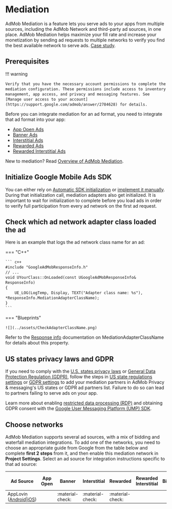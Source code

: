 # Mediation

AdMob Mediation is a feature lets you serve ads to your apps from multiple sources, including the AdMob Network and third-party ad sources, in one place. AdMob Mediation helps maximize your fill rate and increase your monetization by sending ad requests to multiple networks to verify you find the best available network to serve ads. [Case study](https://admob.google.com/home/resources/cookapps-grows-ad-revenue-86-times-with-admob-rewarded-ads-and-mediation/).

## Prerequisites

!!! warning 

    Verify that you have the necessary account permissions to complete the mediation configuration. These permissions include access to inventory management, app access, and privacy and messaging features. See [Manage user access to your account](https://support.google.com/admob/answer/2784628) for details.

Before you can integrate mediation for an ad format, you need to integrate that ad format into your app:

-   [App Open Ads](ad-formats/app-open-ads.md)
-   [Banner Ads](ad-formats/banner-ads.md)
-   [Interstitial Ads](ad-formats/interstitial-ads.md)
-   [Rewarded Ads](ad-formats/rewarded-ads.md)
-   [Rewarded Interstitial Ads](ad-formats/rewarded-interstitial-ads.md)

New to mediation? Read [Overview of AdMob Mediation](https://support.google.com/admob/answer/3063564).

## Initialize Google Mobile Ads SDK

You can either rely on [Automatic SDK initialization](index.md#enable-automatic-sdk-initialization) or [implement it manually](user-messaging-platform.md#prevent-redundant-ad-request-work). During that initialization call, mediation adapters also get initialized. It is important to wait for initialization to complete before you load ads in order to verify full participation from every ad network on the first ad request.

## Check which ad network adapter class loaded the ad

Here is an example that logs the ad network class name for an ad:

=== "C++"

    ``` c++
    #include "GoogleAdMobResponseInfo.h"
    // ...
    void UYourClass::OnLoaded(const UGoogleAdMobResponseInfo& ResponseInfo)
    {  
        UE_LOG(LogTemp, Display, TEXT("Adapter class name: %s"), *ResponseInfo.MediationAdapterClassName);
    }
    ```

=== "Blueprints"

    ![](../assets/CheckAdapterClassName.png)

Refer to the [Response info]() documentation on MediationAdapterClassName for details about this property.

## US states privacy laws and GDPR

If you need to comply with the [U.S. states privacy laws](https://support.google.com/admob/answer/9561022) or [General Data Protection Regulation (GDPR)](https://support.google.com/admob/answer/7666366), follow the steps in [US state regulations settings](https://support.google.com/admob/answer/10860309) or [GDPR settings](https://support.google.com/admob/answer/10113004#adding_ad_partners_to_published_gdpr_messages) to add your mediation partners in AdMob Privacy & messaging's US states or GDPR ad partners list. Failure to do so can lead to partners failing to serve ads on your app.

Learn more about enabling [restricted data processing (RDP)]() and obtaining GDPR consent with the [Google User Messaging Platform (UMP) SDK](user-messaging-platform.md).


## Choose networks

AdMob Mediation supports several ad sources, with a mix of bidding and waterfall mediation integrations. To add one of the networks, you need to choose an appropriate guide from Google from the table below and complete __first 2 steps__ from it, and then enable this mediation network in __Project Settings__. Select an ad source for integration instructions specific to that ad source:

| Ad Source | App Open | Banner | Interstitial | Rewarded | Rewarded Interstitial | Bidding | Ad source optimization support | Plugin Version |
| --------- | -------- | ------ | ------------ | -------- | --------------------- | ------- | ------------------------------ | -------------- |
| AppLovin ([Android](https://developers.google.com/admob/android/mediation/applovin)\|[iOS](https://developers.google.com/admob/ios/mediation/applovin)) | | :material-check: | :material-check: | :material-check: | | | :material-check: | Country-specific | 1.0.0+ |